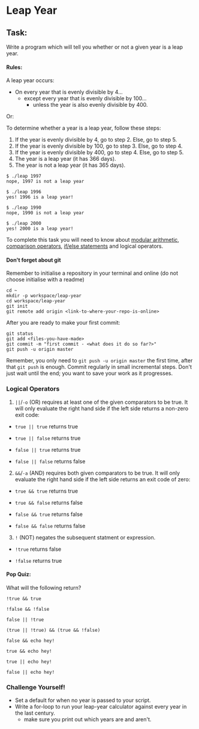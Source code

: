 # Leap Year

## Task:
Write a program which will tell you whether or not a given year is a leap year.

#### Rules:

A leap year occurs:

- On every year that is evenly divisible by 4...
  - except every year that is evenly divisible by 100...
    - unless the year is also evenly divisible by 400.

Or:

To determine whether a year is a leap year, follow these steps:

1. If the year is evenly divisible by 4, go to step 2. Else, go to step 5.
2. If the year is evenly divisible by 100, go to step 3. Else, go to step 4.
3. If the year is evenly divisible by 400, go to step 4. Else, go to step 5.
4. The year is a leap year (it has 366 days).
5. The year is not a leap year (it has 365 days).
```
$ ./leap 1997
nope, 1997 is not a leap year

$ ./leap 1996
yes! 1996 is a leap year!

$ ./leap 1990
nope, 1990 is not a leap year

$ ./leap 2000
yes! 2000 is a leap year!
```

To complete this task you will need to know about [modular arithmetic](https://betterexplained.com/articles/fun-with-modular-arithmetic/),
[comparison operators](https://www.tutorialspoint.com/unix/unix-basic-operators.htm), [if/else statements](http://ryanstutorials.net/bash-scripting-tutorial/bash-if-statements.php) and logical operators.

#### Don't forget about git
Remember to initialise a repository in your terminal and online (do not choose initialise with a readme)
```
cd ~
mkdir -p workspace/leap-year
cd workspace/leap-year
git init
git remote add origin <link-to-where-your-repo-is-online>
```

After you are ready to make your first commit:
```
git status
git add <files-you-have-made>
git commit -m "first commit - <what does it do so far?>"
git push -u origin master
```

Remember, you only need to `git push -u origin master` the first time, after that
`git push` is enough.
Commit regularly in small incremental steps. Don't just wait until the end; you
want to save your work as it progresses.

### Logical Operators

1. `||`/`-o` (OR) requires at least one of the given comparators to be true. It will only evaluate the right hand side
if the left side returns a non-zero exit code:

  - `true || true` returns true

  - `true || false` returns true

  - `false || true` returns true

  - `false || false` returns false

2. `&&`/`-a` (AND) requires both given comparators to be true. It will only evaluate the right hand side if the left side
returns an exit code of zero:

  - `true && true` returns true

  - `true && false` returns false

  - `false && true` returns false

  - `false && false` returns false

3. `!` (NOT) negates the subsequent statment or expression.

  - `!true` returns false

  - `!false` returns true

#### Pop Quiz:

What will the following return?

```
!true && true

!false && !false

false || !true

(true || !true) && (true && !false)

false && echo hey!

true && echo hey!

true || echo hey!

false || echo hey!
```

### Challenge Yourself!
- Set a default for when no year is passed to your script.
- Write a for-loop to run your leap-year calculator against every year in the last century.
  - make sure you print out which years are and aren't.

